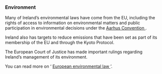 ###  Environment

Many of Ireland’s environmental laws have come from the EU, including the
rights of access to information on environmental matters and public
participation in environmental decisions under the [ Aarhus Convention
](/en/environment/environment-and-the-law/aarhus-convention/) .

Ireland also has targets to reduce emissions that have been set as part of its
membership of the EU and through the Kyoto Protocol.

The European Court of Justice has made important rulings regarding Ireland’s
management of its environment.

You can read more on ‘ [ European environmental law
](/en/environment/environment-and-the-law/eu-environmental-law/) ’.
